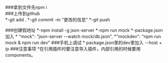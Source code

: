 ###拿到文件先npm i  
###上传到github   
    *-git add .
    *-git commit -m "更改的信息"
    *-git push
    
 ###创建假地址
    *-npm install -g json-server
    *-npm run mock
    *-package.json加入
    * "mock": "json-server --watch mock/db.json",
    *"mockdev": "npm run mock & npm run dev"
###手机上调试
    *  package.json里的dev里加入 --host + ip
###注意事项
    *在引用插件时要注意导入插件，内部引用的时候要用components。
####